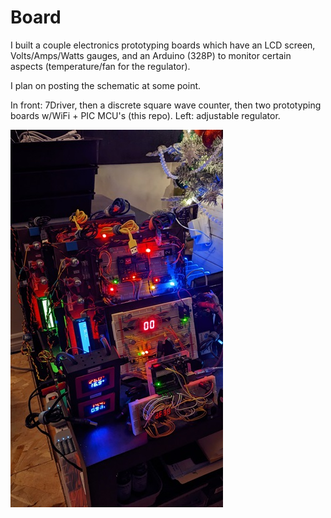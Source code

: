 # Board

I built a couple electronics prototyping boards which have an LCD screen, Volts/Amps/Watts gauges, and an Arduino (328P) to monitor certain aspects (temperature/fan for the regulator).

I plan on posting the schematic at some point.

In front: 7Driver, then a discrete square wave counter, then two prototyping boards w/WiFi + PIC MCU's (this repo). Left: adjustable regulator.

![Boards](Boards.jpg)